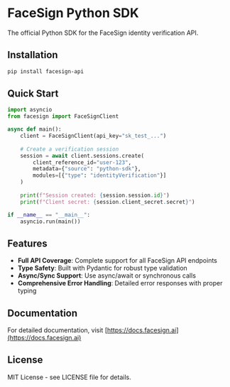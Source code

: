 # FaceSign Python SDK

The official Python SDK for the FaceSign identity verification API.

## Installation

```bash
pip install facesign-api
```

## Quick Start

```python
import asyncio
from facesign import FaceSignClient

async def main():
    client = FaceSignClient(api_key="sk_test_...")
    
    # Create a verification session
    session = await client.sessions.create(
        client_reference_id="user-123",
        metadata={"source": "python-sdk"},
        modules=[{"type": "identityVerification"}]
    )
    
    print(f"Session created: {session.session.id}")
    print(f"Client secret: {session.client_secret.secret}")

if __name__ == "__main__":
    asyncio.run(main())
```

## Features

- **Full API Coverage**: Complete support for all FaceSign API endpoints
- **Type Safety**: Built with Pydantic for robust type validation
- **Async/Sync Support**: Use async/await or synchronous calls
- **Comprehensive Error Handling**: Detailed error responses with proper typing

## Documentation

For detailed documentation, visit [https://docs.facesign.ai](https://docs.facesign.ai)

## License

MIT License - see LICENSE file for details.